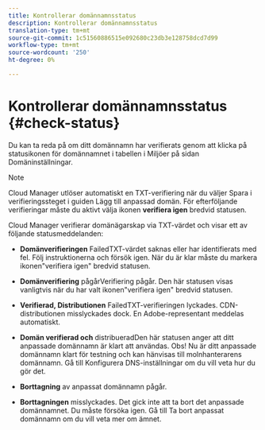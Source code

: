 ```yaml
---
title: Kontrollerar domännamnsstatus
description: Kontrollerar domännamnsstatus
translation-type: tm+mt
source-git-commit: 1c51560886515e092680c23db3e128758dcd7d99
workflow-type: tm+mt
source-wordcount: '250'
ht-degree: 0%

---
```



# Kontrollerar domännamnsstatus {#check-status}

Du kan ta reda på om ditt domännamn har verifierats genom att klicka på statusikonen för domännamnet i tabellen i Miljöer på sidan Domäninställningar.

>[!NOTE]
>Cloud Manager utlöser automatiskt en TXT-verifiering när du väljer Spara i verifieringssteget i guiden Lägg till anpassad domän. För efterföljande verifieringar måste du aktivt välja ikonen **verifiera igen** bredvid statusen.

Cloud Manager verifierar domänägarskap via TXT-värdet och visar ett av följande statusmeddelanden:

* **Domänverifieringen**
FailedTXT-värdet saknas eller har identifierats med fel. Följ instruktionerna och försök igen. När du är klar måste du markera ikonen&quot;verifiera igen&quot; bredvid statusen.

* **Domänverifiering**
pågårVerifiering pågår. Den här statusen visas vanligtvis när du har valt ikonen&quot;verifiera igen&quot; bredvid statusen.

* **Verifierad, Distributionen**
FailedTXT-verifieringen lyckades. CDN-distributionen misslyckades dock. En Adobe-representant meddelas automatiskt.

* **Domän verifierad och**
distribueradDen här statusen anger att ditt anpassade domännamn är klart att användas. Obs! Nu är ditt anpassade domännamn klart för testning och kan hänvisas till molnhanterarens domännamn. Gå till Konfigurera DNS-inställningar om du vill veta hur du gör det.

* **Borttagning**
av anpassat domännamn pågår.

* **Borttagningen**
misslyckades. Det gick inte att ta bort det anpassade domännamnet. Du måste försöka igen. Gå till Ta bort anpassat domännamn om du vill veta mer om ämnet.

